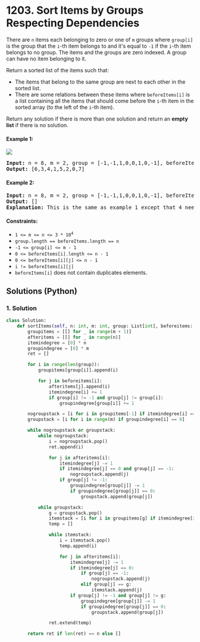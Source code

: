 # 1203. Sort Items by Groups Respecting Dependencies
There are `n` items each belonging to zero or one of `m` groups where `group[i]` is the group that the `i`-th item belongs to and it's equal to `-1` if the `i`-th item belongs to no group. The items and the groups are zero indexed. A group can have no item belonging to it.

Return a sorted list of the items such that:
* The items that belong to the same group are next to each other in the sorted list.
* There are some relations between these items where `beforeItems[i]` is a list containing all the items that should come before the `i`-th item in the sorted array (to the left of the `i`-th item).

Return any solution if there is more than one solution and return an **empty list** if there is no solution.

#### Example 1:
![](https://assets.leetcode.com/uploads/2019/09/11/1359_ex1.png)
<pre>
<strong>Input:</strong> n = 8, m = 2, group = [-1,-1,1,0,0,1,0,-1], beforeItems = [[],[6],[5],[6],[3,6],[],[],[]]
<strong>Output:</strong> [6,3,4,1,5,2,0,7]
</pre>

#### Example 2:
<pre>
<strong>Input:</strong> n = 8, m = 2, group = [-1,-1,1,0,0,1,0,-1], beforeItems = [[],[6],[5],[6],[3],[],[4],[]]
<strong>Output:</strong> []
<strong>Explanation:</strong> This is the same as example 1 except that 4 needs to be before 6 in the sorted list.
</pre>

#### Constraints:
* <code>1 <= m <= n <= 3 * 10<sup>4</sup></code>
* `group.length == beforeItems.length == n`
* `-1 <= group[i] <= m - 1`
* `0 <= beforeItems[i].length <= n - 1`
* `0 <= beforeItems[i][j] <= n - 1`
* `i != beforeItems[i][j]`
* `beforeItems[i]` does not contain duplicates elements.

## Solutions (Python)

### 1. Solution
```Python
class Solution:
    def sortItems(self, n: int, m: int, group: List[int], beforeitems: List[List[int]]) -> List[int]:
        groupitems = [[] for _ in range(m + 1)]
        afteritems = [[] for _ in range(n)]
        itemindegree = [0] * n
        groupindegree = [0] * m
        ret = []

        for i in range(len(group)):
            groupitems[group[i]].append(i)

            for j in beforeitems[i]:
                afteritems[j].append(i)
                itemindegree[i] += 1
                if group[i] != -1 and group[j] != group[i]:
                    groupindegree[group[i]] += 1

        nogroupstack = [i for i in groupitems[-1] if itemindegree[i] == 0]
        groupstack = [i for i in range(m) if groupindegree[i] == 0]

        while nogroupstack or groupstack:
            while nogroupstack:
                i = nogroupstack.pop()
                ret.append(i)

                for j in afteritems[i]:
                    itemindegree[j] -= 1
                    if itemindegree[j] == 0 and group[j] == -1:
                        nogroupstack.append(j)
                    if group[j] != -1:
                        groupindegree[group[j]] -= 1
                        if groupindegree[group[j]] == 0:
                            groupstack.append(group[j])

            while groupstack:
                g = groupstack.pop()
                itemstack = [i for i in groupitems[g] if itemindegree[i] == 0]
                temp = []

                while itemstack:
                    i = itemstack.pop()
                    temp.append(i)

                    for j in afteritems[i]:
                        itemindegree[j] -= 1
                        if itemindegree[j] == 0:
                            if group[j] == -1:
                                nogroupstack.append(j)
                            elif group[j] == g:
                                itemstack.append(j)
                        if group[j] != -1 and group[j] != g:
                            groupindegree[group[j]] -= 1
                            if groupindegree[group[j]] == 0:
                                groupstack.append(group[j])

                ret.extend(temp)

        return ret if len(ret) == n else []
```

